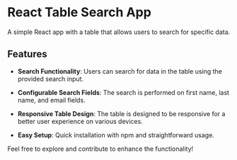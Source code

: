 # React Table Search App

A simple React app with a table that allows users to search for specific data.

## Features

- **Search Functionality**: Users can search for data in the table using the provided search input.

- **Configurable Search Fields**: The search is performed on first name, last name, and email fields.

- **Responsive Table Design**: The table is designed to be responsive for a better user experience on various devices.

- **Easy Setup**: Quick installation with npm and straightforward usage.

Feel free to explore and contribute to enhance the functionality!